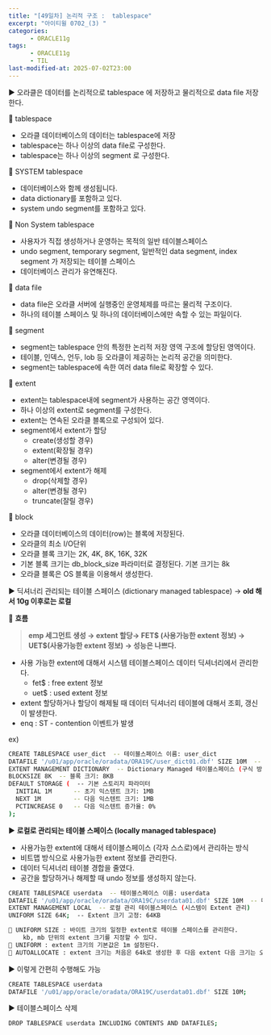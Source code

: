 ```yaml
---
title: "[49일차] 논리적 구조 :  tablespace"
excerpt: "아이티윌 0702_(3) "
categories:
      - ORACLE11g
tags:
      - ORACLE11g
      - TIL
last-modified-at: 2025-07-02T23:00
---
```


▶️ 오라클은 데이터를 논리적으로 tablespace 에 저장하고 물리적으로 data file 저장한다.

🌳 tablespace

- 오라클 데이터베이스의 데이터는 tablespace에 저장
- tablespace는 하나 이상의 data file로 구성한다.
- tablespace는 하나 이상의 segment 로 구성한다.

🌳 SYSTEM tablespace

- 데이터베이스와 함께 생성됩니다.
- data dictionary를 포함하고 있다.
- system undo segment를 포함하고 있다.

🌳 Non System tablespace

- 사용자가 직접 생성하거나 운영하는 목적의 일반 테이블스페이스
- undo segment, temporary segment, 일반적인 data segment, index segment 가 저장되는 테이블 스페이스
- 데이터베이스 관리가 유연해진다.

🌳 data file

- data file은 오라클 서버에 실행중인 운영체제를 따르는 물리적 구조이다.
- 하나의 테이블 스페이스 및 하나의 데이터베이스에만 속할 수 있는 파일이다.

🌳 segment

- segment는 tablespace 안의 특정한 논리적 저장 영역 구조에 할당된 영역이다.
- 테이블, 인덱스, 언두, lob 등 오라클이 제공하는 논리적 공간을 의미한다.
- segment는 tablespace에 속한 여러 data file로 확장할 수 있다.

🌳 extent

- extent는 tablespace내에 segment가 사용하는 공간 영역이다.
- 하나 이상의 extent로 segment를 구성한다.
- extent는 연속된 오라클 블록으로 구성되어 있다.
- segment에서 extent가 할당
    - create(생성할 경우)
    - extent(확장될 경우)
    - alter(변경될 경우)
- segment에서 extent가 해제
    - drop(삭제할 경우)
    - alter(변경될 경우)
    - truncate(잘릴 경우)

🌳 block

- 오라클 데이터베이스의 데이터(row)는 블록에 저장된다.
- 오라클의 최소 I/O단위
- 오라클 블록 크기는 2K, 4K, 8K, 16K, 32K
- 기본 블록 크기는 db_block_size 파라미터로 결정된다. 기본 크기는 8k
- 오라클 블록은 OS 블록을 이용해서 생성한다.

▶️  딕셔너리 관리되는 테이블 스페이스 (dictionary managed tablespace) → **old 해서 10g 이후로는 로컬**

📌 **흐름**

> **emp 세그먼트 생성 → extent 할당→ FET$ (사용가능한 extent 정보) → UET$(사용가능한 extent 정보) → 성능은 나쁘다.**
> 
- 사용 가능한 extent에 대해서 시스템 테이블스페이스 데이터 딕셔너리에서 관리한다.
    - fet$ : free extent 정보
    - uet$ : used extent 정보
- extent 할당하거나 할당이 해제될 때 데이터 딕셔너리 테이블에 대해서 조회, 갱신이 발생한다.
- enq : ST - contention 이벤트가 발생

ex) 

```bash
CREATE TABLESPACE user_dict  -- 테이블스페이스 이름: user_dict
DATAFILE '/u01/app/oracle/oradata/ORA19C/user_dict01.dbf' SIZE 10M  -- 데이터파일 경로 및 크기: 10MB
EXTENT MANAGEMENT DICTIONARY  -- Dictionary Managed 테이블스페이스 (구식 방식)
BLOCKSIZE 8K  -- 블록 크기: 8KB
DEFAULT STORAGE (  -- 기본 스토리지 파라미터
  INITIAL 1M      -- 초기 익스텐트 크기: 1MB
  NEXT 1M         -- 다음 익스텐트 크기: 1MB
  PCTINCREASE 0   -- 다음 익스텐트 증가율: 0%
);
```

▶️  **로컬로 관리되는 테이블 스페이스 (locally managed tablespace)**

- 사용가능한 extent에 대해서 테이블스페이스 (각자 스스로)에서 관리하는 방식
- 비트맵 방식으로 사용가능한 extent 정보를 관리한다.
- 데이터 딕셔너리 테이블 경합을 줄였다.
- 공간을 할당하거나 해제할 때 undo 정보를 생성하지 않는다.

```bash
CREATE TABLESPACE userdata  -- 테이블스페이스 이름: userdata
DATAFILE '/u01/app/oracle/oradata/ORA19C/userdata01.dbf' SIZE 10M  -- 데이터파일 경로 및 크기: 10MB
EXTENT MANAGEMENT LOCAL  -- 로컬 관리 테이블스페이스 (시스템이 Extent 관리)
UNIFORM SIZE 64K;  -- Extent 크기 고정: 64KB

🌳 UNIFORM SIZE : 바이트 크기의 일정한 extent로 테이블 스페이스를 관리한다.
    kb, mb 단위의 extent 크기를 지정할 수 있다.
🌳 UNIFORM : extent 크기의 기본값은 1m 설정된다.
🌳 AUTOALLOCATE : extent 크기는 처음은 64k로 생성한 후 다음 extent 다음 크기는 오라클이 결정하는 방   
```

▶️ 이렇게 간편히 수행해도 가능

```bash
CREATE TABLESPACE userdata
DATAFILE '/u01/app/oracle/oradata/ORA19C/userdata01.dbf' SIZE 10M;
```

▶️ 테이블스페이스 삭제 

```bash
DROP TABLESPACE userdata INCLUDING CONTENTS AND DATAFILES;
```